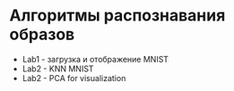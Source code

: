 # Алгоритмы распознавания образов 
- Lab1 - загрузка и отображение MNIST
- Lab2 - KNN MNIST
- Lab2 - PCA for visualization
